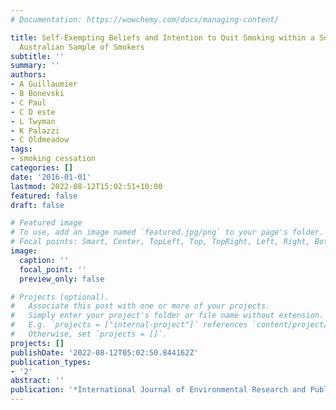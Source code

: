 ```yaml
---
# Documentation: https://wowchemy.com/docs/managing-content/

title: Self-Exempting Beliefs and Intention to Quit Smoking within a Socially Disadvantaged
  Australian Sample of Smokers
subtitle: ''
summary: ''
authors:
- A Guillaumier
- B Bonevski
- C Paul
- C D este
- L Twyman
- K Palazzi
- C Oldmeadow
tags:
- smoking cessation
categories: []
date: '2016-01-01'
lastmod: 2022-08-12T15:02:51+10:00
featured: false
draft: false

# Featured image
# To use, add an image named `featured.jpg/png` to your page's folder.
# Focal points: Smart, Center, TopLeft, Top, TopRight, Left, Right, BottomLeft, Bottom, BottomRight.
image:
  caption: ''
  focal_point: ''
  preview_only: false

# Projects (optional).
#   Associate this post with one or more of your projects.
#   Simply enter your project's folder or file name without extension.
#   E.g. `projects = ["internal-project"]` references `content/project/deep-learning/index.md`.
#   Otherwise, set `projects = []`.
projects: []
publishDate: '2022-08-12T05:02:50.844162Z'
publication_types:
- '2'
abstract: ''
publication: '*International Journal of Environmental Research and Public Health*'
---
```

